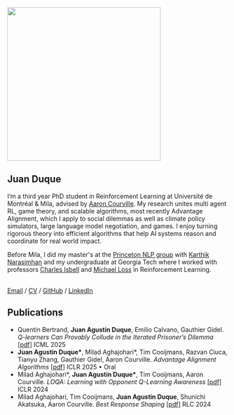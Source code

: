<link rel="stylesheet"
      href="{{ '/assets/css/style.css' | relative_url }}">
<meta name="viewport" content="width=device-width, initial-scale=1">

<div class="paper">
  <img class="portrait"
         src="https://juanduquevan.github.io/docs/assets/IMG_0619.jpg" width="350">
    <div class="text">
  <div class="text">
    <h2><strong>Juan Duque</strong></h2>
    <p>I’m a third year PhD student in Reinforcement Learning at Université de Montréal & Mila, advised by <a href="https://scholar.google.com/citations?user=km6CP8cAAAAJ&hl=en">Aaron Courville</a>. My research unites multi agent RL, game theory, and scalable algorithms, most recently Advantage Alignment, which I apply to social dilemmas as well as climate policy simulators, large language model negotiation, and games. I enjoy turning rigorous theory into efficient algorithms that help AI systems reason and coordinate for real world impact.
    </p>
    <p>
    Before Mila, I did my master's at the <a href="https://princeton-nlp.github.io/">Princeton NLP group</a> with <a href="https://karthikncode.github.io//">Karthik Narasimhan</a> and my undergraduate at Georgia Tech where I worked with professors <a href="https://www.cc.gatech.edu/fac/Charles.Isbell/">Charles Isbell</a> and <a href="https://people.math.gatech.edu/~loss/">Michael Loss</a> in Reinforcement Learning.
    </p> 
    <br>
    <div class="menu">
      <a href="mailto: juanduquevan@gmail.com">Email</a> / <a href="https://juanduquevan.github.io/docs/assets/CV (23).pdf">CV</a> / <a href="https://github.com/jduquevan">GitHub</a> / <a href="https://www.linkedin.com/in/juan-duque/">LinkedIn</a>
    </div>
  </div>
</div>
<h2><strong>Publications</strong></h2>

<ul class="pub-list">

  <li class="paper-item">
    Quentin Bertrand, <strong>Juan Agustin Duque</strong>, Emilio Calvano, Gauthier Gidel.
    <em>Q-learners Can Provably Collude in the Iterated Prisoner’s Dilemma</em>
    <a href="https://arxiv.org/abs/2312.08484" target="_blank">[pdf]</a>
    <span class="badge icml">ICML 2025</span>
  </li>

  <li class="paper-item">
    <strong>Juan Agustin Duque*</strong>, Milad Aghajohari*, Tim Cooijmans, Razvan Ciuca,
    Tianyu Zhang, Gauthier Gidel, Aaron Courville.
    <em>Advantage Alignment Algorithms</em>
    <a href="https://arxiv.org/abs/2406.14662" target="_blank">[pdf]</a>
    <span class="badge iclr">ICLR 2025 &bull; Oral</span>
  </li>

  <li class="paper-item">
    Milad Aghajohari*, <strong>Juan Agustin Duque*</strong>, Tim Cooijmans, Aaron Courville.
    <em>LOQA: Learning with Opponent Q-Learning Awareness</em>
    <a href="https://openreview.net/pdf?id=FDQF6A1s6M" target="_blank">[pdf]</a>
    <span class="badge iclr">ICLR 2024</span>
  </li>

  <li class="paper-item">
    Milad Aghajohari, Tim Cooijmans, <strong>Juan Agustin Duque</strong>, Shunichi Akatsuka,
    Aaron Courville. <em>Best Response Shaping</em>
    <a href="https://drive.google.com/file/d/1b2WMNDo8Mrv0r3mNx5uxOTGfxGz1FX-8/view?usp=sharing"
       target="_blank">[pdf]</a>
    <span class="badge rlc">RLC 2024</span>
  </li>

</ul>
<br>
<br>


